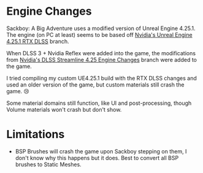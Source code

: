 # Engine Changes
Sackboy: A Big Adventure uses a modified version of Unreal Engine 4.25.1. The engine (on PC at least) seems to be based off [Nvidia's Unreal Engine 4.25.1 RTX DLSS](https://github.com/NvRTX/UnrealEngine/tree/rtx-dlss-4.25.1) branch. 

When DLSS 3 + Nvidia Reflex were added into the game, the modifications from [Nvidia's DLSS Streamline 4.25 Engine Changes](https://github.com/NvRTX/UnrealEngine/tree/dlss-streamline-4.25-engine-changes) branch were added to the game.

I tried compiling my custom UE4.25.1 build with the RTX DLSS changes and used an older version of the game, but custom materials still crash the game. 😢

Some material domains still function, like UI and post-processing, though Volume materials won't crash but don't show.

# Limitations
  * BSP Brushes will crash the game upon Sackboy stepping on them, I don't know why this happens but it does. Best to convert all BSP brushes to Static Meshes.
